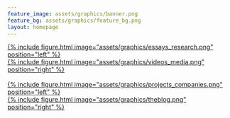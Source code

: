 ```yaml
---
feature_image: assets/graphics/banner.png
feature_bg: assets/graphics/feature_bg.png
layout: homepage
---
```


<div class="homepage-content">
  <div class="home-buttons-top">
    <div class="home-buttons-left">
      <div class="writing-button">
        <a href="/writings"> {% include figure.html image="assets/graphics/essays_research.png" position="left" %} </a>
      </div>
    </div>
    <div class="home-buttons-right">
      <div class="multimedia-button">
        <a href="/multimedia"> {% include figure.html image="assets/graphics/videos_media.png" position="right" %} </a>
      </div>
    </div>
  </div>

  <br/>

  <div class="home-buttons-bottom">
    <div class="home-buttons-left">
      <div class="projects-companies-button">
        <a href="/projects_and_companies"> {% include figure.html image="assets/graphics/projects_companies.png" position="left" %} </a>
      </div>
    </div>
    <div class="home-buttons-right">
      <div class="blog-button">
        <a href="/blog"> {% include figure.html image="assets/graphics/theblog.png" position="right" %} </a>
      </div>
    </div>
  </div>

</div>
